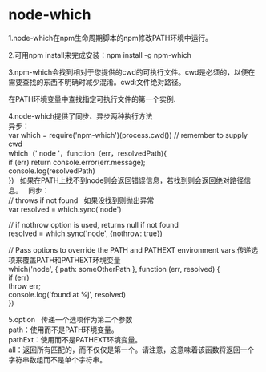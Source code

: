 # node-which
1.node-which在npm生命周期脚本的npm修改PATH环境中运行。 

2.可用npm install来完成安装：npm install -g npm-which  

3.npm-which会找到相对于您提供的cwd的可执行文件。cwd是必须的，以便在需要查找的东西不明确时减少混淆。cwd:文件绝对路径。   

在PATH环境变量中查找指定可执行文件的第一个实例.  

4.node-which提供了同步、异步两种执行方法  
异步：  
var which = require('npm-which')(process.cwd()) // remember to supply cwd   
which（' node '，function（err，resolvedPath){    
  if (err) return console.error(err.message);    
  console.log(resolvedPath)   
})  
如果在PATH上找不到node则会返回错误信息，若找到则会返回绝对路径信息。        
同步：  
// throws if not found   如果没找到则抛出异常   
var resolved = which.sync('node')   

// if nothrow option is used, returns null if not found    
resolved = which.sync('node', {nothrow: true})    

// Pass options to override the PATH and PATHEXT environment vars.传递选项来覆盖PATH和PATHEXT环境变量    
which('node', { path: someOtherPath }, function (err, resolved) {   
  if (err)    
    throw err;    
  console.log('found at %j', resolved)   
})     

5.option     
传递一个选项作为第二个参数   
path：使用而不是PATH环境变量。  
pathExt：使用而不是PATHEXT环境变量。  
all：返回所有匹配的，而不仅仅是第一个。请注意，这意味着该函数将返回一个字符串数组而不是单个字符串。  

